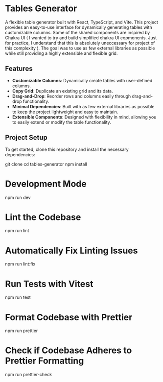 # Tables Generator

A flexible table generator built with React, TypeScript, and Vite. This project provides an easy-to-use interface for dynamically generating tables with customizable columns. Some of the shared components are inspired by Chakra UI ( I wanted to try and build simplified chakra UI copmonents. Just for practice, I understand that this is absolutely uneccessary for project of this complexity ). The goal was to use as few external libraries as possible while still providing a highly extensible and flexible grid.

## Features

- **Customizable Columns**: Dynamically create tables with user-defined columns.
- **Copy Grid**: Duplicate an existing grid and its data.
- **Drag-and-Drop**: Reorder rows and columns easily through drag-and-drop functionality.
- **Minimal Dependencies**: Built with as few external libraries as possible to keep the project lightweight and easy to maintain.
- **Extensible Components**: Designed with flexibility in mind, allowing you to easily extend or modify the table functionality.

## Project Setup

To get started, clone this repository and install the necessary dependencies:

git clone <repository-url>
cd tables-generator
npm install

# Development Mode
npm run dev

# Lint the Codebase
npm run lint

# Automatically Fix Linting Issues
npm run lint:fix

# Run Tests with Vitest
npm run test

# Format Codebase with Prettier
npm run prettier

# Check if Codebase Adheres to Prettier Formatting
npm run prettier-check
